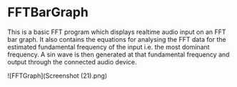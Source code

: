 # FFTBarGraph

This is a basic FFT program which displays realtime audio input on an FFT
bar graph. It also contains the equations for analysing the FFT data
for the estimated fundamental frequency of the input i.e. the most dominant
frequency. A sin wave is then generated at that fundamental frequency and
output through the connected audio device.

![FFTGraph](Screenshot (21).png)
